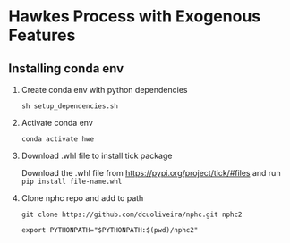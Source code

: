 # Hawkes Process with Exogenous Features

## Installing conda env

1) Create conda env with python dependencies

    `sh setup_dependencies.sh`

2) Activate conda env

    `conda activate hwe`

3) Download .whl file to install tick package

    Download the .whl file from https://pypi.org/project/tick/#files and run `pip install file-name.whl`

4) Clone nphc repo and add to path

    `git clone https://github.com/dcuoliveira/nphc.git nphc2`

    `export PYTHONPATH="$PYTHONPATH:$(pwd)/nphc2"`




